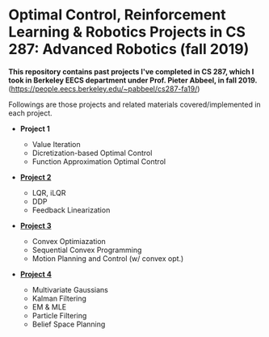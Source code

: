# Optimal Control, Reinforcement Learning & Robotics Projects in CS 287: Advanced Robotics (fall 2019)

**This repository contains past projects I've completed in CS 287, which I took in Berkeley EECS department under Prof. Pieter Abbeel, in fall 2019.**
(https://people.eecs.berkeley.edu/~pabbeel/cs287-fa19/)

Followings are those projects and related materials covered/implemented in each project.

- **Project 1**
  - Value Iteration
  - Dicretization-based Optimal Control
  - Function Approximation Optimal Control

- [**Project 2**](/cs287hw2)
  - LQR, iLQR
  - DDP
  - Feedback Linearization

- [**Project 3**](/cs287hw3)
  - Convex Optimiazation
  - Sequential Convex Programming
  - Motion Planning and Control (w/ convex opt.)
  
- [**Project 4**](/cs287hw4)
  - Multivariate Gaussians
  - Kalman Filtering
  - EM & MLE
  - Particle Filtering
  - Belief Space Planning
